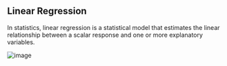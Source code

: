 ## Linear Regression
In statistics, linear regression is a statistical model that estimates the linear relationship between a scalar response and one or more explanatory variables. 

![image](https://github.com/user-attachments/assets/cf0ebc88-c6c2-41e3-8070-cb1262d4a34f)

